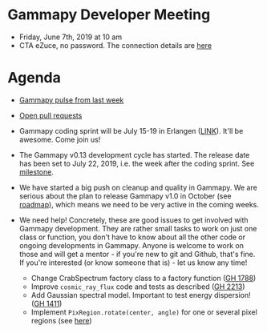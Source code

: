 # Gammapy Developer Meeting

* Friday, June 7th, 2019 at 10 am
* CTA eZuce, no password.  The connection details are [here](../ezuce.txt)

# Agenda

* [Gammapy pulse from last week](https://github.com/gammapy/gammapy/pulse)
* [Open pull requests](https://github.com/gammapy/gammapy/pulls)

* Gammapy coding sprint will be July 15-19 in Erlangen ([LINK](https://github.com/gammapy/gammapy-meetings/tree/master/coding-sprints/2019-07-Erlangen)). It'll be awesome. Come join us!
* The Gammapy v0.13 development cycle has started. The release date has been set to July 22, 2019, i.e. the week after the coding sprint. See [milestone](https://github.com/gammapy/gammapy/milestone/18).
* We have started a big push on cleanup and quality in Gammapy. We are serious about the plan to release Gammapy v1.0 in October (see [roadmap](https://docs.gammapy.org/0.12/development/pigs/pig-005.html#releases)), which means we need to be very active in the coming weeks.
* We need help! Concretely, these are good issues to get involved with Gammapy development. They are rather small tasks to work on just one class or function, you don't have to know about all the other code or ongoing developments in Gammapy. Anyone is welcome to work on those and will get a mentor - if you're new to git and Github, that's fine. If you're interested (or know someone that is) - let us know any time!
  * Change CrabSpectrum factory class to a factory function ([GH 1788](https://github.com/gammapy/gammapy/issues/1788))
  * Improve `cosmic_ray_flux` code and tests as described ([GH 2213](https://github.com/gammapy/gammapy/issues/2213#issuecomment-499435699))
  * Add Gaussian spectral model. Important to test energy dispersion! ([GH 1411](https://github.com/gammapy/gammapy/issues/1411))
  * Implement `PixRegion.rotate(center, angle)` for one or several pixel regions (see [here](https://github.com/gammapy/gammapy/blob/d0e434645cc9275cf28a867a582b657568d4e472/docs/development/pigs/pig-010.rst#rotated-regions))
  

